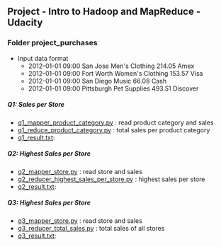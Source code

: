 ## Project - Intro to Hadoop and MapReduce - Udacity

### Folder project_purchases
- Input data format
    - 2012-01-01	09:00	San Jose	Men's Clothing	214.05	Amex
    - 2012-01-01	09:00	Fort Worth	Women's Clothing	153.57	Visa
    - 2012-01-01	09:00	San Diego	Music	66.08	Cash
    - 2012-01-01	09:00	Pittsburgh	Pet Supplies	493.51	Discover

##### Q1: Sales per Store
- [q1_mapper_product_category.py](https://github.com/linxinzhe/intro_to_hadoop_and_map_reduce/blob/master/project_puchases/q1_mapper_product_category.py) : read product category and sales 
- [q1_reduce_product_category.py](https://github.com/linxinzhe/intro_to_hadoop_and_map_reduce/blob/master/project_puchases/q1_reducer_sales_per_product_category.py) : total sales per product category
- [q1_result.txt](https://github.com/linxinzhe/intro_to_hadoop_and_map_reduce/blob/master/project_puchases/q1_result.txt):

##### Q2: Highest Sales per Store
- [q2_mapper_store.py](https://github.com/linxinzhe/intro_to_hadoop_and_map_reduce/blob/master/project_puchases/q2_mapper_store.py) : read store and sales 
- [q2_reducer_highest_sales_per_store.py](https://github.com/linxinzhe/intro_to_hadoop_and_map_reduce/blob/master/project_puchases/q2_reducer_highest_sales_per_store.py) : highest sales per store
- [q2_result.txt](https://github.com/linxinzhe/intro_to_hadoop_and_map_reduce/blob/master/project_puchases/q2_result.txt):

##### Q3: Highest Sales per Store
- [q3_mapper_store.py](https://github.com/linxinzhe/intro_to_hadoop_and_map_reduce/blob/master/project_puchases/q3_mapper_store.py) : read store and sales 
- [q3_reducer_total_sales.py](https://github.com/linxinzhe/intro_to_hadoop_and_map_reduce/blob/master/project_puchases/q3_reducer_total_sales.py) : total sales of all stores
- [q3_result.txt](https://github.com/linxinzhe/intro_to_hadoop_and_map_reduce/blob/master/project_puchases/q3_result.txt):